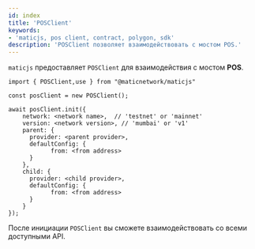 ```yaml
---
id: index
title: 'POSClient'
keywords:
- 'maticjs, pos client, contract, polygon, sdk'
description: 'POSClient позволяет взаимодействовать с мостом POS.'
---
```


`maticjs` предоставляет `POSClient` для взаимодействия с мостом **POS**.

```
import { POSClient,use } from "@maticnetwork/maticjs"

const posClient = new POSClient();

await posClient.init({
    network: <network name>,  // 'testnet' or 'mainnet'
    version: <network version>, // 'mumbai' or 'v1'
    parent: {
      provider: <parent provider>,
      defaultConfig: {
            from: <from address>
      }
    },
    child: {
      provider: <child provider>,
      defaultConfig: {
            from: <from address>
      }
    }
});

```

После инициации `POSClient` вы сможете взаимодействовать со всеми доступными API.
